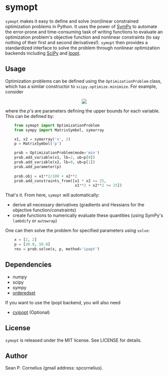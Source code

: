 symopt
======
`symopt` makes it easy to define and solve (non)linear constrained optimization problems in Python. 
It uses the power of [SymPy](https://www.sympy.org/) to automate the error-prone and 
time-consuming task of writing functions to evaluate an optimization problem's objective function 
and nonlinear constraints (to say nothing of their first and second derivatives!). 
`symopt` then provides a standardized interface to solve the problem through nonlinear 
optimization backends including [SciPy](https://www.scipy.org/) and 
[Ipopt](https://projects.coin-or.org/Ipopt).

Usage
-----
Optimization problems can be defined using the `OptimizationProblem`
class, which has a similar constructor to `scipy.optimize.minimize`.
For example, consider

<p align="center">
    <img src="https://latex.codecogs.com/gif.latex?\begin{align*}&space;\textrm{minimize}\;\;&space;&x_1^2/100&space;&plus;&space;x_2^2&space;\\&space;\textrm{subject&space;to}\;\;&space;&&space;x_1&space;x_2&space;\geq&space;25&space;\\&space;&&space;x_1^2&space;&plus;&space;x_2^2&space;\geq&space;25&space;\\&space;&&space;2&space;\leq&space;x_1&space;\leq&space;p_1&space;\\&space;&&space;0&space;\leq&space;x_2&space;\leq&space;p_2&space;\\&space;\end{align*}">
</p>

where the *p*'s  are parameters defining the upper bounds for each variable. 
This can be defined by:
```python
    from symopt import OptimizationProblem
    from sympy import MatrixSymbol, symarray

    x1, x2 = symarray('x', 2)
    p = MatrixSymbol('p')

    prob = OptimizationProblem(mode='min')
    prob.add_variable(x1, lb=2, ub=p[0])
    prob.add_variable(x2, lb=0, ub=p[1])
    prob.add_parameter(p)
    
    prob.obj = x1**2/100 + x2**2
    prob.add_constraints_from([x1 * x2 >= 25,
                               x1**2 + x2**2 >= 25])
```
That's it. From here, `symopt` will automatically:

* derive all necessary derivatives (gradients and Hessians for the objective 
function/constraints)
* create functions to numerically evaluate these quantities 
(using SymPy's `lambdify` or `autowrap`)

One can then solve the problem for specified parameters using `solve`:
```python
    x = [2, 2]
    p = [20.0, 50.0]
    res = prob.solve(x, p, method='ipopt')
```

Dependencies
------------
* numpy
* scipy
* sympy
* [orderedset](https://pypi.org/project/orderedset/)

If you want to use the Ipopt backend, you will also need

* [cyipopt](https://github.com/matthias-k/cyipopt) (Optional)


License
-------
`symopt` is released under the MIT license. See LICENSE for details.


Author
------
Sean P. Cornelius (gmail address: spcornelius).